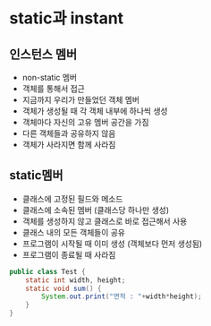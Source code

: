 # static과 instant

## 인스턴스 멤버
- non-static 멤버
- 객체를 통해서 접근
- 지금까지 우리가 만들었던 객체 멤버
- 객체가 생성될 때 각 객체 내부에 하나씩 생성
- 객체마다 자신의 고유 멤버 공간을 가짐
- 다른 객체들과 공유하지 않음
- 객체가 사라지면 함께 사라짐

## static멤버
- 클래스에 고정된 필드와 메소드
- 클래스에 소속된 멤버 (클래스당 하나만 생성)
- 객체를 생성하지 않고 클래스로 바로 접근해서 사용
- 클래스 내의 모든 객체들이 공유
- 프로그램이 시작될 때 이미 생성 (객체보다 먼저 생성됨)
- 프로그램이 종료될 때 사라짐

```java
public class Test {
	static int width, height;
	static void sum() {
		System.out.print("면적 : "+width*height);
	}
}
```